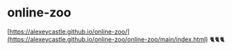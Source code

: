# online-zoo
[https://alexeycastle.github.io/online-zoo/](https://alexeycastle.github.io/online-zoo/online-zoo/main/index.html)
🐈🐈🐈
